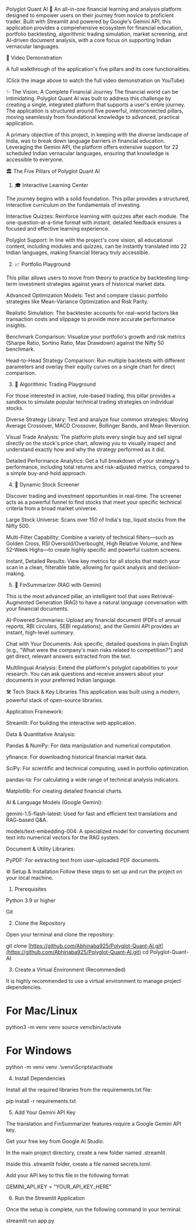 Polyglot Quant AI 🚀
An all-in-one financial learning and analysis platform designed to empower users on their journey from novice to proficient trader. Built with Streamlit and powered by Google's Gemini API, this application provides a comprehensive ecosystem for financial education, portfolio backtesting, algorithmic trading simulation, market screening, and AI-driven document analysis, with a core focus on supporting Indian vernacular languages.

🎥 Video Demonstration

A full walkthrough of the application's five pillars and its core functionalities.

(Click the image above to watch the full video demonstration on YouTube)

✨ The Vision: A Complete Financial Journey
The financial world can be intimidating. Polyglot Quant AI was built to address this challenge by creating a single, integrated platform that supports a user's entire journey. The application is structured around five powerful, interconnected pillars, moving seamlessly from foundational knowledge to advanced, practical application.

A primary objective of this project, in keeping with the diverse landscape of India, was to break down language barriers in financial education. Leveraging the Gemini API, the platform offers extensive support for 22 scheduled Indian vernacular languages, ensuring that knowledge is accessible to everyone.

🏛️ The Five Pillars of Polyglot Quant AI
1. 🎓 Interactive Learning Center

The journey begins with a solid foundation. This pillar provides a structured, interactive curriculum on the fundamentals of investing.

Interactive Quizzes: Reinforce learning with quizzes after each module. The one-question-at-a-time format with instant, detailed feedback ensures a focused and effective learning experience.

Polyglot Support: In line with the project's core vision, all educational content, including modules and quizzes, can be instantly translated into 22 Indian languages, making financial literacy truly accessible.

2. 📈 Portfolio Playground

This pillar allows users to move from theory to practice by backtesting long-term investment strategies against years of historical market data.

Advanced Optimization Models: Test and compare classic portfolio strategies like Mean-Variance Optimization and Risk Parity.

Realistic Simulation: The backtester accounts for real-world factors like transaction costs and slippage to provide more accurate performance insights.

Benchmark Comparison: Visualize your portfolio's growth and risk metrics (Sharpe Ratio, Sortino Ratio, Max Drawdown) against the Nifty 50 benchmark.

Head-to-Head Strategy Comparison: Run multiple backtests with different parameters and overlay their equity curves on a single chart for direct comparison.

3. 🤖 Algorithmic Trading Playground

For those interested in active, rule-based trading, this pillar provides a sandbox to simulate popular technical trading strategies on individual stocks.

Diverse Strategy Library: Test and analyze four common strategies: Moving Average Crossover, MACD Crossover, Bollinger Bands, and Mean Reversion.

Visual Trade Analysis: The platform plots every single buy and sell signal directly on the stock's price chart, allowing you to visually inspect and understand exactly how and why the strategy performed as it did.

Detailed Performance Analytics: Get a full breakdown of your strategy's performance, including total returns and risk-adjusted metrics, compared to a simple buy-and-hold approach.

4. 🔎 Dynamic Stock Screener

Discover trading and investment opportunities in real-time. The screener acts as a powerful funnel to find stocks that meet your specific technical criteria from a broad market universe.

Large Stock Universe: Scans over 150 of India's top, liquid stocks from the Nifty 500.

Multi-Filter Capability: Combine a variety of technical filters—such as Golden Cross, RSI Oversold/Overbought, High Relative Volume, and New 52-Week Highs—to create highly specific and powerful custom screens.

Instant, Detailed Results: View key metrics for all stocks that match your scan in a clean, filterable table, allowing for quick analysis and decision-making.

5. 📄 FinSummarizer (RAG with Gemini)

This is the most advanced pillar, an intelligent tool that uses Retrieval-Augmented Generation (RAG) to have a natural language conversation with your financial documents.

AI-Powered Summaries: Upload any financial document (PDFs of annual reports, RBI circulars, SEBI regulations), and the Gemini API provides an instant, high-level summary.

Chat with Your Documents: Ask specific, detailed questions in plain English (e.g., "What were the company's main risks related to competition?") and get direct, relevant answers extracted from the text.

Multilingual Analysis: Extend the platform's polyglot capabilities to your research. You can ask questions and receive answers about your documents in your preferred Indian language.

🛠️ Tech Stack & Key Libraries
This application was built using a modern, powerful stack of open-source libraries.

Application Framework:

Streamlit: For building the interactive web application.

Data & Quantitative Analysis:

Pandas & NumPy: For data manipulation and numerical computation.

yfinance: For downloading historical financial market data.

SciPy: For scientific and technical computing, used in portfolio optimization.

pandas-ta: For calculating a wide range of technical analysis indicators.

Matplotlib: For creating detailed financial charts.

AI & Language Models (Google Gemini):

gemini-1.5-flash-latest: Used for fast and efficient text translations and RAG-based Q&A.

models/text-embedding-004: A specialized model for converting document text into numerical vectors for the RAG system.

Document & Utility Libraries:

PyPDF: For extracting text from user-uploaded PDF documents.

⚙️ Setup & Installation
Follow these steps to set up and run the project on your local machine.

1. Prerequisites

Python 3.9 or higher

Git

2. Clone the Repository

Open your terminal and clone the repository:

git clone [https://github.com/Abhinaba925/Polyglot-Quant-AI.git](https://github.com/Abhinaba925/Polyglot-Quant-AI.git)
cd Polyglot-Quant-AI

3. Create a Virtual Environment (Recommended)

It is highly recommended to use a virtual environment to manage project dependencies.

# For Mac/Linux
python3 -m venv venv
source venv/bin/activate

# For Windows
python -m venv venv
.\venv\Scripts\activate

4. Install Dependencies

Install all the required libraries from the requirements.txt file:

pip install -r requirements.txt

5. Add Your Gemini API Key

The translation and FinSummarizer features require a Google Gemini API key.

Get your free key from Google AI Studio.

In the main project directory, create a new folder named .streamlit.

Inside this .streamlit folder, create a file named secrets.toml.

Add your API key to this file in the following format:

GEMINI_API_KEY = "YOUR_API_KEY_HERE"

6. Run the Streamlit Application

Once the setup is complete, run the following command in your terminal:

streamlit run app.py
